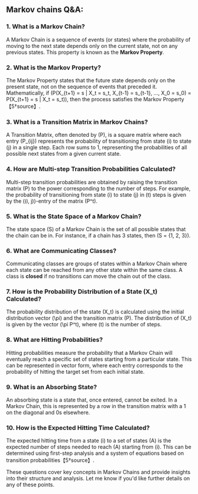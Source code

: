 ## **Markov chains Q&A:**

### 1. **What is a Markov Chain?**
   A Markov Chain is a sequence of events (or states) where the probability of moving to the next state depends only on the current state, not on any previous states. This property is known as the **Markov Property**.

### 2. **What is the Markov Property?**
   The Markov Property states that the future state depends only on the present state, not on the sequence of events that preceded it. Mathematically, if \(P(X_{t+1} = s | X_t = s_t, X_{t-1} = s_{t-1}, ..., X_0 = s_0) = P(X_{t+1} = s | X_t = s_t)\), then the process satisfies the Markov Property【5†source】.

### 3. **What is a Transition Matrix in Markov Chains?**
   A Transition Matrix, often denoted by \(P\), is a square matrix where each entry \(P_{ij}\) represents the probability of transitioning from state \(i\) to state \(j\) in a single step. Each row sums to 1, representing the probabilities of all possible next states from a given current state.

### 4. **How are Multi-step Transition Probabilities Calculated?**
   Multi-step transition probabilities are obtained by raising the transition matrix \(P\) to the power corresponding to the number of steps. For example, the probability of transitioning from state \(i\) to state \(j\) in \(t\) steps is given by the \((i, j)\)-entry of the matrix \(P^t\).

### 5. **What is the State Space of a Markov Chain?**
   The state space \(S\) of a Markov Chain is the set of all possible states that the chain can be in. For instance, if a chain has 3 states, then \(S = \{1, 2, 3\}\).

### 6. **What are Communicating Classes?**
   Communicating classes are groups of states within a Markov Chain where each state can be reached from any other state within the same class. A class is **closed** if no transitions can move the chain out of the class.

### 7. **How is the Probability Distribution of a State \(X_t\) Calculated?**
   The probability distribution of the state \(X_t\) is calculated using the initial distribution vector \(\pi\) and the transition matrix \(P\). The distribution of \(X_t\) is given by the vector \(\pi P^t\), where \(t\) is the number of steps.

### 8. **What are Hitting Probabilities?**
   Hitting probabilities measure the probability that a Markov Chain will eventually reach a specific set of states starting from a particular state. This can be represented in vector form, where each entry corresponds to the probability of hitting the target set from each initial state.

### 9. **What is an Absorbing State?**
   An absorbing state is a state that, once entered, cannot be exited. In a Markov Chain, this is represented by a row in the transition matrix with a 1 on the diagonal and 0s elsewhere.

### 10. **How is the Expected Hitting Time Calculated?**
   The expected hitting time from a state \(i\) to a set of states \(A\) is the expected number of steps needed to reach \(A\) starting from \(i\). This can be determined using first-step analysis and a system of equations based on transition probabilities【5†source】.

These questions cover key concepts in Markov Chains and provide insights into their structure and analysis. Let me know if you'd like further details on any of these points.
